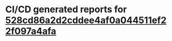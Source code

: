 # CI/CD generated reports for [528cd86a2d2cddee4af0a044511ef22f097a4afa](https://github.com/hydephp/develop/commit/528cd86a2d2cddee4af0a044511ef22f097a4afa)
